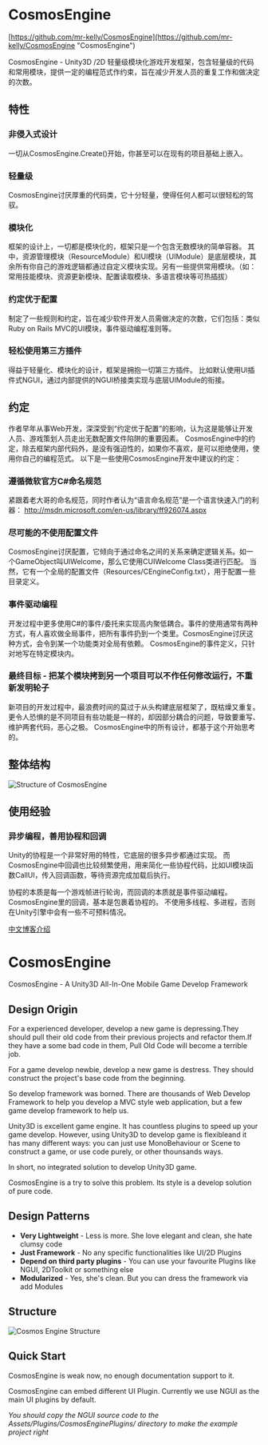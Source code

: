 
CosmosEngine
=====
[https://github.com/mr-kelly/CosmosEngine](https://github.com/mr-kelly/CosmosEngine "CosmosEngine")

CosmosEngine - Unity3D /2D 轻量级模块化游戏开发框架，包含轻量级的代码和常用模块，提供一定的编程范式作约束，旨在减少开发人员的重复工作和做决定的次数。

特性
-----
### 非侵入式设计
一切从CosmosEngine.Create()开始，你甚至可以在现有的项目基础上嵌入。

### 轻量级
CosmosEngine讨厌厚重的代码类，它十分轻量，使得任何人都可以很轻松的驾驭。

### 模块化
框架的设计上，一切都是模块化的，框架只是一个包含无数模块的简单容器。
其中，资源管理模块（ResourceModule）和UI模块（UIModule）是底层模块，其余所有你自己的游戏逻辑都通过自定义模块实现。另有一些提供常用模块。（如：常用技能模块、资源更新模块、配置读取模块、多语言模块等可热插拔）

### 约定优于配置
制定了一些规则和约定，旨在减少软件开发人员需做决定的次数，它们包括：类似Ruby on Rails MVC的UI模块，事件驱动编程准则等。

### 轻松使用第三方插件
得益于轻量化、模块化的设计，框架是拥抱一切第三方插件。
比如默认使用UI插件式NGUI，通过内部提供的NGUI桥接类实现与底层UIModule的衔接。

约定
-------------------------------------------------------
作者早年从事Web开发，深深受到“约定优于配置”的影响，认为这是能够让开发人员、游戏策划人员走出无数配置文件陷阱的重要因素。
CosmosEngine中的约定，除去框架内部代码外，是没有强迫性的，如果你不喜欢，是可以拒绝使用，使用你自己的编程范式。
以下是一些使用CosmosEngine开发中建议的约定：

### 遵循微软官方C#命名规范
紧跟着老大哥的命名规范，同时作者认为“语言命名规范”是一个语言快速入门的利器：
http://msdn.microsoft.com/en-us/library/ff926074.aspx

### 尽可能的不使用配置文件
CosmosEngine讨厌配置，它倾向于通过命名之间的关系来确定逻辑关系。如一个GameObject叫UIWelcome，那么它使用CUIWelcome Class类进行匹配。
当然，它有一个全局的配置文件（Resources/CEngineConfig.txt），用于配置一些目录定义。


### 事件驱动编程
开发过程中更多使用C#的事件/委托来实现高内聚低耦合。事件的使用通常有两种方式，有人喜欢做全局事件，把所有事件扔到一个类里。CosmosEngine讨厌这种方式，会令到某一个功能类对全局有依赖。
CosmosEngine的事件定义，只针对地写在特定模块内。



### 最终目标 - 把某个模块拷到另一个项目可以不作任何修改运行，不重新发明轮子

新项目的开发过程中，最浪费时间的莫过于从头构建底层框架了，既枯燥又重复。更令人恐惧的是不同项目有些功能是一样的，却因部分耦合的问题，导致要重写、维护两套代码，恶心之极。
CosmosEngine中的所有设计，都基于这个开始思考的。

整体结构
----------------------------------------------
![Structure of CosmosEngine](https://raw.githubusercontent.com/mr-kelly/CosmosEngine/master/CosmosEngineStructure.png)


使用经验
----------------------------------------------

### 异步编程，善用协程和回调
Unity的协程是一个非常好用的特性，它底层的很多异步都通过实现。
而CosmosEngine中回调也比较频繁使用，用来简化一些协程代码，比如UI模块函数CallUI，传入回调函数，等待资源完成加载后执行。

协程的本质是每一个游戏帧进行轮询，而回调的本质就是事件驱动编程。 CosmosEngine里的回调，基本是包裹着协程的。
不使用多线程、多进程，否则在Unity引擎中会有一些不可预料情况。

[中文博客介绍](http://www.cnblogs.com/mrkelly/p/3944773.html)



CosmosEngine
==============================================================

CosmosEngine - A Unity3D All-In-One Mobile Game Develop Framework

Design Origin
--------------------------------------------------------
For a experienced developer, develop a new game is depressing.They should pull their old code from their previous projects and refactor them.If they have a some bad code in them, Pull Old Code will become a terrible job.

For a game develop newbie, develop a new game is destress. They should construct the project's base code from the beginning.

So develop framework was borned. There are thousands of Web Develop Framework to help you develop a MVC style web application, but a few game develop framework to help us. 

Unity3D is excellent game engine. It has countless plugins to speed up your game develop.  However, using Unity3D to develop game is flexibleand it has many different ways: you can just use MonoBehaviour or Scene to construct a game, or use code purely, or other thounsands ways.

In short, no integrated solution to develop Unity3D game.

CosmosEngine is a try to solve this problem. Its style is a develop solution of pure code.

Design Patterns
------------------------------------------------

* __Very Lightweight__ - Less is more. She love elegant and clean, she hate clumsy code
* __Just Framework__ - No any specific functionalities like UI/2D Plugins
* __Depend on third party plugins__ - You can use your favourite Plugins like NGUI, 2DToolkit or something else
* __Modularized__ - Yes, she's clean. But you can dress the framework via add Modules

Structure
------------------------------

![Cosmos Engine Structure](https://raw.githubusercontent.com/mr-kelly/CosmosEngine/master/CosmosEngineStructure.png)

Quick Start
-----------------------------------------------

CosmosEngine is weak now, no enough documentation support to it.

CosmosEngine can embed different UI Plugin. Currently we use NGUI as the main UI plugins by default.

*You should copy the NGUI source code to the Assets/Plugins/CosmosEnginePlugins/ directory to make the example project right*

